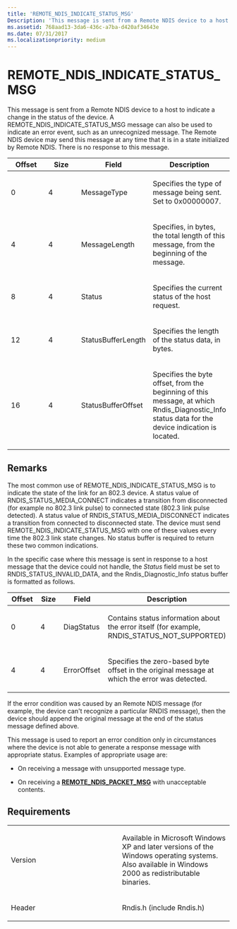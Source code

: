```yaml
---
title: 'REMOTE_NDIS_INDICATE_STATUS_MSG'
Description: 'This message is sent from a Remote NDIS device to a host to indicate a change in the status of the device.'
ms.assetid: 768aad13-3da6-436c-a7ba-d420af34643e
ms.date: 07/31/2017
ms.localizationpriority: medium
---
```


# REMOTE\_NDIS\_INDICATE\_STATUS\_MSG


This message is sent from a Remote NDIS device to a host to indicate a change in the status of the device. A REMOTE\_NDIS\_INDICATE\_STATUS\_MSG message can also be used to indicate an error event, such as an unrecognized message. The Remote NDIS device may send this message at any time that it is in a state initialized by Remote NDIS. There is no response to this message.

<table>
<colgroup>
<col width="25%" />
<col width="25%" />
<col width="25%" />
<col width="25%" />
</colgroup>
<thead>
<tr class="header">
<th>Offset</th>
<th>Size</th>
<th>Field</th>
<th>Description</th>
</tr>
</thead>
<tbody>
<tr class="odd">
<td><p>0</p></td>
<td><p>4</p></td>
<td><p>MessageType</p></td>
<td><p>Specifies the type of message being sent. Set to 0x00000007.</p></td>
</tr>
<tr class="even">
<td><p>4</p></td>
<td><p>4</p></td>
<td><p>MessageLength</p></td>
<td><p>Specifies, in bytes, the total length of this message, from the beginning of the message.</p></td>
</tr>
<tr class="odd">
<td><p>8</p></td>
<td><p>4</p></td>
<td><p>Status</p></td>
<td><p>Specifies the current status of the host request.</p></td>
</tr>
<tr class="even">
<td><p>12</p></td>
<td><p>4</p></td>
<td><p>StatusBufferLength</p></td>
<td><p>Specifies the length of the status data, in bytes.</p></td>
</tr>
<tr class="odd">
<td><p>16</p></td>
<td><p>4</p></td>
<td><p>StatusBufferOffset</p></td>
<td><p>Specifies the byte offset, from the beginning of this message, at which Rndis_Diagnostic_Info status data for the device indication is located.</p></td>
</tr>
</tbody>
</table>

 

Remarks
-------

The most common use of REMOTE\_NDIS\_INDICATE\_STATUS\_MSG is to indicate the state of the link for an 802.3 device. A status value of RNDIS\_STATUS\_MEDIA\_CONNECT indicates a transition from disconnected (for example no 802.3 link pulse) to connected state (802.3 link pulse detected). A status value of RNDIS\_STATUS\_MEDIA\_DISCONNECT indicates a transition from connected to disconnected state. The device must send REMOTE\_NDIS\_INDICATE\_STATUS\_MSG with one of these values every time the 802.3 link state changes. No status buffer is required to return these two common indications.

In the specific case where this message is sent in response to a host message that the device could not handle, the *Status* field must be set to RNDIS\_STATUS\_INVALID\_DATA, and the Rndis\_Diagnostic\_Info status buffer is formatted as follows.

<table>
<colgroup>
<col width="25%" />
<col width="25%" />
<col width="25%" />
<col width="25%" />
</colgroup>
<thead>
<tr class="header">
<th>Offset</th>
<th>Size</th>
<th>Field</th>
<th>Description</th>
</tr>
</thead>
<tbody>
<tr class="odd">
<td><p>0</p></td>
<td><p>4</p></td>
<td><p>DiagStatus</p></td>
<td><p>Contains status information about the error itself (for example, RNDIS_STATUS_NOT_SUPPORTED)</p></td>
</tr>
<tr class="even">
<td><p>4</p></td>
<td><p>4</p></td>
<td><p>ErrorOffset</p></td>
<td><p>Specifies the zero-based byte offset in the original message at which the error was detected.</p></td>
</tr>
</tbody>
</table>

 

If the error condition was caused by an Remote NDIS message (for example, the device can't recognize a particular RNDIS message), then the device should append the original message at the end of the status message defined above.

This message is used to report an error condition only in circumstances where the device is not able to generate a response message with appropriate status. Examples of appropriate usage are:

-   On receiving a message with unsupported message type.

-   On receiving a [**REMOTE\_NDIS\_PACKET\_MSG**](remote-ndis-packet-msg.md) with unacceptable contents.

Requirements
------------

<table>
<colgroup>
<col width="50%" />
<col width="50%" />
</colgroup>
<tbody>
<tr class="odd">
<td><p>Version</p></td>
<td><p>Available in Microsoft Windows XP and later versions of the Windows operating systems. Also available in Windows 2000 as redistributable binaries.</p></td>
</tr>
<tr class="even">
<td><p>Header</p></td>
<td>Rndis.h (include Rndis.h)</td>
</tr>
</tbody>
</table>

 

 





